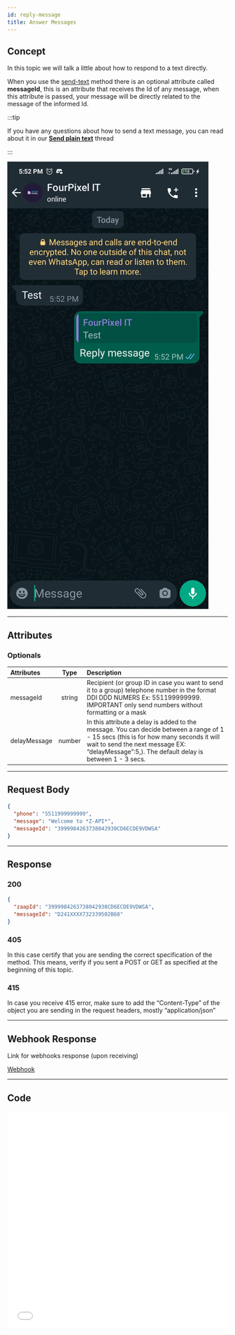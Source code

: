 ```yaml
---
id: reply-message
title: Answer Messages 
---
```


## Concept 

In this topic we will talk a little about how to respond to a text directly. 


When you use the [send-text](send-message-text) method there is an optional attribute called **messageId**, this is an attribute that receives the Id of any message, when this attribute is passed, your message will be directly related to the message of the informed Id.

:::tip


If you have any questions about how to send a text message, you can read about it in our [**Send plain text**](send-message-text) thread


:::

![image](../../../../../img/Replytext.jpeg)

---

## Attributes

### Optionals 

| Attributes | Type | Description  |
| :-- | :-: | :-- |
| messageId | string | Recipient (or group ID in case you want to send it to a group) telephone number in the format DDI DDD NUMERS Ex: 551199999999. IMPORTANT  only send numbers without formatting or a mask  |
| delayMessage | number | In this attribute a delay is added to the message. You can decide between a range of 1 - 15 secs (this is for how many seconds it will wait to send the next message EX: “delayMessage”:5,). The default delay is between 1 - 3 secs. |

---

## Request Body

```json
{
  "phone": "5511999999999",
  "message": "Welcome to *Z-API*",
  "messageId": "3999984263738042930CD6ECDE9VDWSA"
}
```

---

## Response

### 200

```json
{
  "zaapId": "3999984263738042930CD6ECDE9VDWSA",
  "messageId": "D241XXXX732339502B68"
}
```

### 405

In this case certify that you are sending the correct specification of the method. This means, verify if you sent a POST or GET as specified at the beginning of this topic.

### 415

In case you receive 415 error, make sure to add the “Content-Type” of the object you are sending in the request headers, mostly “application/json”

---

## Webhook Response

Link for webhooks response (upon receiving)

[Webhook](../webhooks/on-message-received#response)

---

## Code

<iframe src="//api.apiembed.com/?source=https://raw.githubusercontent.com/Z-API/z-api-docs/main/json-examples/reply-message.json&targets=all" frameborder="0" scrolling="no" width="100%" height="500px" seamless></iframe>
